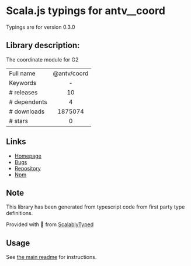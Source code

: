 
# Scala.js typings for antv__coord

Typings are for version 0.3.0

## Library description:
The coordinate module for G2

|                    |                 |
| ------------------ | :-------------: |
| Full name          | @antv/coord |
| Keywords           | - |
| # releases         | 10 |
| # dependents       | 4 |
| # downloads        | 1875074 |
| # stars            | 0 |

## Links
- [Homepage](https://github.com/antvis/coord#readme)
- [Bugs](https://github.com/antvis/coord/issues)
- [Repository](https://github.com/antvis/coord)
- [Npm](https://www.npmjs.com/package/%40antv%2Fcoord)
    


## Note
This library has been generated from typescript code from first party type definitions.

Provided with :purple_heart: from [ScalablyTyped](https://github.com/oyvindberg/ScalablyTyped)

## Usage
See [the main readme](../../readme.md) for instructions.


